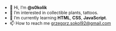 - 👋 Hi, I’m **@s0kolik**
- 👀 I’m interested in collectible plants, tattoos.
- 🌱 I’m currently learning **HTML**, **CSS**, **JavaScript**.
- 📫 How to reach me grzegorz.sokol92@gmail.com

<!---
s0kolik/s0kolik is a ✨ special ✨ repository because its `README.md` (this file) appears on your GitHub profile.
You can click the Preview link to take a look at your changes.
--->
